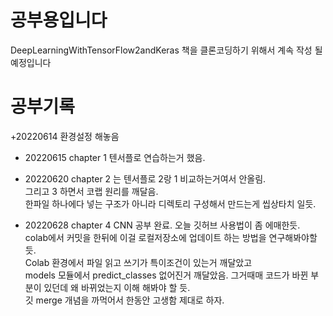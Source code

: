 # 공부용입니다

DeepLearningWithTensorFlow2andKeras 책을 클론코딩하기 위해서 계속 작성 될 예정입니다

# 공부기록

+20220614 환경설정 해놓음

+ 20220615 chapter 1 텐서플로 연습하는거 했음.  
  
+ 20220620 chapter 2 는 텐서플로 2랑 1 비교하는거여서 안올림.  
그리고 3 하면서 코랩 원리를 깨달음.   
한파일 하나에다 넣는 구조가 아니라 디렉토리 구성해서 만드는게 씹상타치 일듯.  
  
+ 20220628 chapter 4 CNN 공부 완료. 오늘 깃허브 사용법이 좀 에매한듯.  
colab에서 커밋을 한뒤에 이걸 로컬저장소에 업데이트 하는 방법을 연구해봐야할듯.  
Colab 환경에서 파일 읽고 쓰기가 특이조건이 있는거 깨달았고  
models 모듈에서 predict_classes 없어진거 깨달았음. 그거때매 코드가 바뀐 부분이 있던데 왜 바뀌었는지 이해 해봐야 할 듯.  
깃 merge 개념을 까먹어서 한동안 고생함 제대로 하자.  